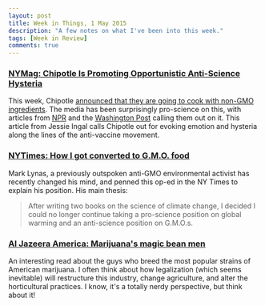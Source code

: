 ```yaml
---
layout: post
title: Week in Things, 1 May 2015
description: "A few notes on what I've been into this week."
tags: [Week in Review]
comments: true
---
```


### [NYMag: Chipotle Is Promoting Opportunistic Anti-Science Hysteria](http://nymag.com/scienceofus/2015/04/chipotle-is-promoting-anti-science-hysteria.html)

This week, Chipotle [announced that they are going to cook with non-GMO ingredients](https://chipotle.com/gmo). The media has been surprisingly pro-science on this, with articles from [NPR](http://www.npr.org/blogs/thesalt/2015/04/30/403249551/why-we-cant-take-chipotles-gmo-announcement-all-that-seriously) and the [Washington Post](http://www.washingtonpost.com/opinions/burrito-bunkum/2015/04/29/a4cd8382-ed18-11e4-8666-a1d756d0218e_story.html) calling them out on it. This article from Jessie Ingal calls Chipotle out for evoking emotion and hysteria along the lines of the anti-vaccine movement. 

### [NYTimes: How I got converted to G.M.O. food](http://www.nytimes.com/2015/04/25/opinion/sunday/how-i-got-converted-to-gmo-food.html?smid=tw-share&_r=0)

Mark Lynas, a previously outspoken anti-GMO environmental activist has recently changed his mind, and penned this op-ed in the NY Times to explain his position. His main thesis:

> After writing two books on the science of climate change, I decided I could no longer continue taking a pro-science position on global warming and an anti-science position on G.M.O.s.

### [Al Jazeera America: Marijuana's magic bean men](http://america.aljazeera.com/watch/shows/america-tonight/articles/2015/4/30/marijuana-breeding-pioneers.html)

An interesting read about the guys who breed the most popular strains of American marijuana. I often think about how legalization (which seems inevitable) will restructure this industry, change agriculture, and alter the horticultural practices. I know, it's a totally nerdy perspective, but think about it!